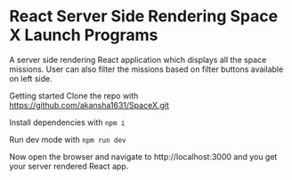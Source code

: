 # React Server Side Rendering Space X Launch Programs
A server side rendering React application which displays all the space missions. User can also filter the missions based on filter buttons available on left side.

Getting started
Clone the repo with https://github.com/akansha1631/SpaceX.git

Install dependencies with `npm i`

Run dev mode with `npm run dev`

Now open the browser and navigate to http://localhost:3000 and you get your server rendered React app.
